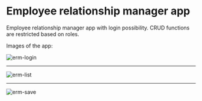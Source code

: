 # Employee relationship manager app

Employee relationship manager app with login possibility. CRUD functions are restricted based on roles.

Images of the app:

![erm-login](https://user-images.githubusercontent.com/15927053/105482238-65604080-5ca8-11eb-91d9-f48369c40e05.PNG)
***
![erm-list](https://user-images.githubusercontent.com/15927053/105482235-64c7aa00-5ca8-11eb-9329-4d18e66f2f0d.PNG)
***
![erm-save](https://user-images.githubusercontent.com/15927053/105482240-65604080-5ca8-11eb-8209-07f26ae5b27b.PNG)
